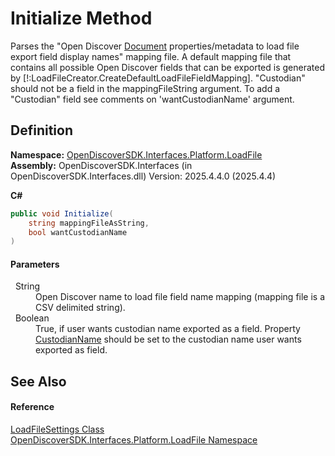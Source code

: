 # Initialize Method


Parses the "Open Discover <a href="1ada9969-add0-f951-f601-f7107618fb9d">Document</a> properties/metadata to load file export field display names" mapping file. A default mapping file that contains all possible Open Discover fields that can be exported is generated by [!:LoadFileCreator.CreateDefaultLoadFileFieldMapping]. "Custodian" should not be a field in the mappingFileString argument. To add a "Custodian" field see comments on 'wantCustodianName' argument.



## Definition
**Namespace:** <a href="64ba929d-e4db-0192-acbb-9e65aff4a599">OpenDiscoverSDK.Interfaces.Platform.LoadFile</a>  
**Assembly:** OpenDiscoverSDK.Interfaces (in OpenDiscoverSDK.Interfaces.dll) Version: 2025.4.4.0 (2025.4.4)

**C#**
``` C#
public void Initialize(
	string mappingFileAsString,
	bool wantCustodianName
)
```



#### Parameters
<dl><dt>  String</dt><dd>Open Discover name to load file field name mapping (mapping file is a CSV delimited string).</dd><dt>  Boolean</dt><dd>True, if user wants custodian name exported as a field. Property <a href="62a6f684-2c8f-6243-277a-fc77de78869b">CustodianName</a> should be set to the custodian name user wants exported as field.</dd></dl>

## See Also


#### Reference
<a href="ee220e30-2094-dd55-5185-7f3f158d4dbf">LoadFileSettings Class</a>  
<a href="64ba929d-e4db-0192-acbb-9e65aff4a599">OpenDiscoverSDK.Interfaces.Platform.LoadFile Namespace</a>  
